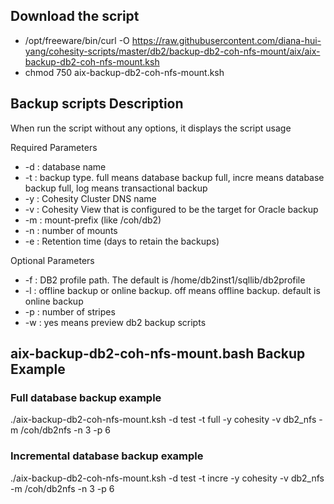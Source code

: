 ## Download the script

- /opt/freeware/bin/curl -O https://raw.githubusercontent.com/diana-hui-yang/cohesity-scripts/master/db2/backup-db2-coh-nfs-mount/aix/aix-backup-db2-coh-nfs-mount.ksh
- chmod 750 aix-backup-db2-coh-nfs-mount.ksh

## Backup scripts Description
When run the script without any options, it displays the script usage


 Required Parameters
- -d : database name
- -t : backup type. full means database backup full, incre means database backup full, log means transactional backup
- -y : Cohesity Cluster DNS name
- -v : Cohesity View that is configured to be the target for Oracle backup
- -m : mount-prefix (like /coh/db2)
- -n : number of mounts
- -e : Retention time (days to retain the backups)

 Optional Parameters
- -f : DB2 profile path. The default is /home/db2inst1/sqllib/db2profile
- -l : offline backup or online backup. off means offline backup. default is online backup
- -p : number of stripes
- -w : yes means preview db2 backup scripts



## aix-backup-db2-coh-nfs-mount.bash Backup Example
### Full database backup example
./aix-backup-db2-coh-nfs-mount.ksh -d test -t full -y cohesity -v db2_nfs -m /coh/db2nfs -n 3 -p 6
### Incremental database backup example
./aix-backup-db2-coh-nfs-mount.ksh -d test -t incre -y cohesity -v db2_nfs -m /coh/db2nfs -n 3 -p 6
